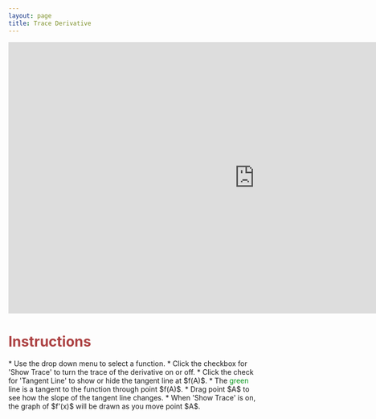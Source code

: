 ```yaml
---
layout: page
title: Trace Derivative
---
```


<iframe scrolling="no" src="https://tube.geogebra.org/material/iframe/id/109509/width/980/height/540/border/888888/rc/true/ai/false/sdz/true/smb/false/stb/false/stbh/true/ld/false/sri/true/at/preferhtml5" width="980px" height="540px" style="border:0px;"> </iframe>

<h1> <font color="#ac4142">Instructions</font></h1>
* Use the drop down menu to select a function.
* Click the checkbox for 'Show Trace' to turn the trace of the derivative on or off.
* Click the check for 'Tangent Line' to show or hide the tangent line at $f(A)$.
* The <font color="#0a971e">green</font> line is a tangent to the function through point $f(A)$.
* Drag point $A$ to see how the slope of the tangent line changes.
	* When 'Show Trace' is on, the graph of $f'(x)$ will be drawn as you move point $A$.
